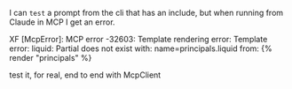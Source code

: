 I can `test` a prompt from the cli that has an include, but when running from Claude in MCP I get an error.


XF [McpError]: MCP error -32603: Template rendering error: Template error: liquid: Partial does not exist
  with:
    name=principals.liquid
from: {% render "principals" %}

test it, for real, end to end with McpClient